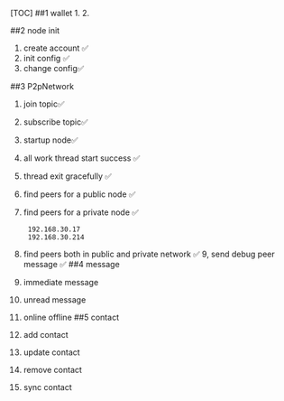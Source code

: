 
[TOC]
##1 wallet
1.
2.

##2 node init
1. create account ✅
2. init config ✅
3. change config✅

##3 P2pNetwork
1. join topic✅
2. subscribe topic✅
3. startup node✅
4. all work thread start success ✅
5. thread exit gracefully ✅
6. find peers for a public node  ✅
7. find peers for a private node ✅
   
        192.168.30.17
        192.168.30.214
   
8. find peers both in public and private network ✅
9, send debug peer message ✅
##4 message
1. immediate message
2. unread message
3. online offline 
##5 contact
1. add contact
2. update contact
3. remove contact
4. sync contact

